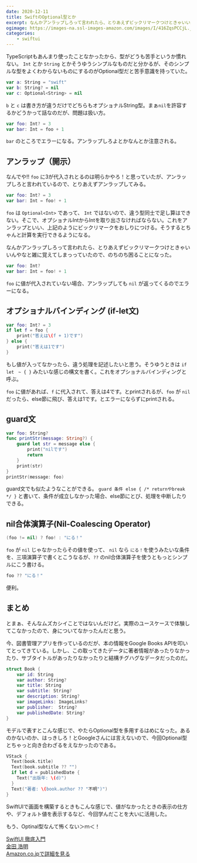 ```yaml
---
date: 2020-12-11
title: SwiftのOptional型とか
excerpt: なんかアンラップしろって言われたら、とりあえずビックリマークつけときゃいいんやなと雑に覚えてしまっっていたので、のちのち困ることになった。
ogimage: https://images-na.ssl-images-amazon.com/images/I/416ZqsPCCjL._SX393_BO1,204,203,200_.jpg
categories: 
    - swiftui
---
```


TypeScriptもあんまり使ったことなかったから、型がどうも苦手というか慣れない。 `Int` とか `String` とかそうゆうシンプルなものだと分かるが、そのシンプルな型をよくわからないものにするのがOptional型だと苦手意識を持っていた。

```swift
var a: String = "swift"
var b: String? = nil
var c: Optional<String> = nil
```

`b` と `c` は書き方が違うだけでどちらもオプショナルString型。まぁ`nil`を許容するかどうかって話なのだが、問題は扱い方。

```swift
var foo: Int? = 3
var bar: Int = foo + 1
```

`bar` のところでエラーになる。アンラップしろよとかなんとか注意される。

## アンラップ（開示）

なんでや!! `foo` に3が代入されとるのは明らかやろ！と思っていたが、アンラップしろと言われているので、とりあえずアンラップしてみる。

```swift
var foo: Int? = 3
var bar: Int = foo! + 1
```

`foo` は `Optional<Int>` であって、 `Int` ではないので、違う型同士で足し算はできない。そこで、オプショナルIntからIntを取り出さなければならない。これをアンラップといい、上記のようにビックリマークをおしりにつける。そうするとちゃんと計算を実行できるようになる。

なんかアンラップしろって言われたら、とりあえずビックリマークつけときゃいいんやなと雑に覚えてしまっっていたので、のちのち困ることになった。

```swift
var foo: Int?
var bar: Int = foo! + 1
```

`foo` に値が代入されていない場合、アンラップしても `nil` が返ってくるのでエラーになる。

## オプショナルバインディング (if-let文)

```swift
var foo: Int? = 3
if let f = foo {
    print("答えは\(f + 1)です")
} else {
    print("答えは1です")
}
```

もし値が入ってなかったら、違う処理を記述したいと思う。そうゆうときは `if let　~ { }` みたいな感じの構文を書く。これをオプショナルバインディングと呼ぶ。

`foo` に値があれば、`f` に代入されて、答えは4です。とprintされるが、`foo` が `nil` だったら、else節に飛び、答えは1です。とエラーにならずにprintされる。

## guard文

```swift
var foo: String?
func printStr(message: String?) {
    guard let str = message else {
        print("nilです")
        return
    }
    print(str)
}
printStr(message: foo)
```

guard文でも似たようなことができる。 `guard 条件 else { /* returnやbreak */ }` と書いて、条件が成立しなかった場合、else節にとび、処理を中断したりできる。

## nil合体演算子(Nil-Coalescing Operator) 

```swift
(foo != nil) ? foo! : "にる！"
```

`foo` が `nil` じゃなかったらその値を使って、 `nil` なら `にる！`を使うみたいな条件を、三項演算子で書くとこうなるが、`??` のnil合体演算子を使うともっとシンプルにこう書ける。

```swift
foo ?? "にる！" 
```

便利。

## まとめ

とまぁ、そんなムズカシイことではないんだけど。実際のユースケースで体験してこなかったので、身についてなかったんだと思う。

今、図書管理アプリを作っているのだが、本の情報をGoogle Books APIを叩いてとってきている。しかし、この取ってきたデータに著者情報があったりなかったり、サブタイトルがあったりなかったりと結構チグハグなデータだったのだ。

```swift
struct Book {
    var id: String
    var author: String?
    var title: String
    var subtitle: String?
    var description: String?
    var imageLinks: ImageLinks?
    var publisher:  String?
    var publishedDate: String?
}
```

モデルで表すとこんな感じで、やたらOptional型を多用するはめになった。あるのかないのか、はっきしろ！とGoogleさんには言えないので、今回Optional型とちゃっと向き合わざるをえなかったのである。

```swift
VStack {
  Text(book.title)
  Text(book.subtitle ?? "")
  if let d = publishedDate {
    Text("出版年: \(d)")
  }
  Text("著者: \(book.author ?? "不明")")
}
```

SwiftUIで画面を構築するときもこんな感じで、値がなかったときの表示の仕方や、デフォルト値を表示するなど、今回学んだことを大いに活用した。

もう、Optinal型なんて怖くない＞ｍ＜！

<div class="__media"><a href="https://www.amazon.co.jp/dp/4815604061/?tag=warikiru-22" target="_blank" rel="noopener">
<img src="https://images-na.ssl-images-amazon.com/images/I/416ZqsPCCjL._SX393_BO1,204,203,200_.jpg" alt="" class="__media__image">
<div class="__media__body">
    <div>SwiftUI 徹底入門</div>
    <div class="__media__text">金田 浩明</div>
    <div>Amazon.co.jpで詳細を見る</div>
</div>
</a></div>
